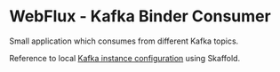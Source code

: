 # WebFlux - Kafka Binder Consumer

Small application which consumes from different Kafka topics.

Reference to local [Kafka instance configuration](https://github.com/quazard/skaffold-dev-configs/tree/main/skaffold-kafka) using Skaffold.